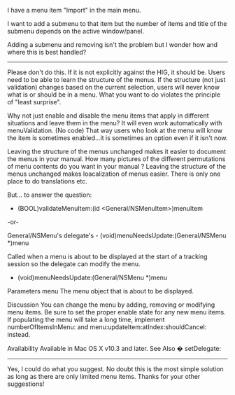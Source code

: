 

I have a menu item "Import" in the main menu.

I want to add a submenu to that item but the number of items and title of the submenu depends on the active window/panel.

Adding a submenu and removing isn't the problem but I wonder how and where this is best handled?

----
Please don't do this.  If it is not explicitly against the HIG, it should be.  Users need to be able to learn the structure of the menus.  If the structure (not just validation) changes based on the current selection, users will never know what is or should be in a menu.  What you want to do violates the principle of "least surprise".  

Why not just enable and disable the menu items that apply in different situations and leave them in the menu?  It will even work automatically with menuValidation. (No code) That way users who look at the menu will know the item is sometimes enabled...it is sometimes an option even if it isn't now.

Leaving the structure of the menus unchanged makes it easier to document the menus in your manual.  How many pictures of the different permutations of menu contents do you want in your manual ? Leaving the structure of the menus unchanged makes loacalization of menus easier.  There is only one place to do translations etc.

But... to answer the question: 
- (BOOL)validateMenuItem:(id <General/NSMenuItem>)menuItem

-or-

 General/NSMenu's delegate's - (void)menuNeedsUpdate:(General/NSMenu *)menu

Called when a menu is about to be displayed at the start of a tracking session so the delegate can modify the menu.

- (void)menuNeedsUpdate:(General/NSMenu *)menu

Parameters
menu  The menu object that is about to be displayed.

Discussion
You can change the menu by adding, removing or modifying menu items. Be sure to set the proper enable state for any new menu items. If populating the menu will take a long time, implement numberOfItemsInMenu: and menu:updateItem:atIndex:shouldCancel: instead.

Availability
Available in Mac OS X v10.3 and later.
See Also
� setDelegate:

----
Yes, I could do what you suggest. No doubt this is the most simple solution as long as there are only limited menu items.
Thanks for your other suggestions!